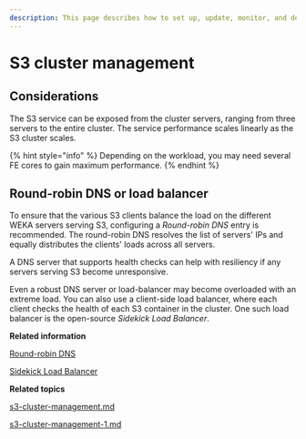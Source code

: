 ```yaml
---
description: This page describes how to set up, update, monitor, and delete an S3 cluster.
---
```


# S3 cluster management

## Considerations

The S3 service can be exposed from the cluster servers, ranging from three servers to the entire cluster. The service performance scales linearly as the S3 cluster scales.

{% hint style="info" %}
Depending on the workload, you may need several FE cores to gain maximum performance.
{% endhint %}

## Round-robin DNS or load balancer

To ensure that the various S3 clients balance the load on the different WEKA servers serving S3, configuring a _Round-robin DNS_ entry is recommended. The round-robin DNS resolves the list of servers' IPs and equally distributes the clients' loads across all servers.

A DNS server that supports health checks can help with resiliency if any servers serving S3 become unresponsive.

Even a robust DNS server or load-balancer may become overloaded with an extreme load. You can also use a client-side load balancer, where each client checks the health of each S3 container in the cluster. One such load balancer is the open-source _Sidekick Load Balancer_.



**Related information**

[Round-robin DNS](https://en.wikipedia.org/wiki/Round-robin\_DNS)&#x20;

[Sidekick Load Balancer](https://github.com/minio/sidekick)



**Related topics**

[s3-cluster-management.md](s3-cluster-management.md "mention")

[s3-cluster-management-1.md](s3-cluster-management-1.md "mention")
